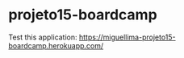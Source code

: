 # projeto15-boardcamp

Test this application: https://miguellima-projeto15-boardcamp.herokuapp.com/
